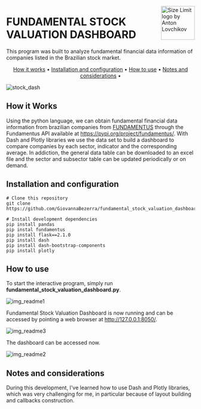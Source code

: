 <img src="https://user-images.githubusercontent.com/44107852/214130084-354b95f2-abbb-43e2-bb5c-783662243ce2.jpg" align="right"
     alt="Size Limit logo by Anton Lovchikov" width="90" height="90">
# FUNDAMENTAL STOCK VALUATION DASHBOARD

This program was built to analyze fundamental financial data information of companies listed in the Brazilian stock market.

<p align="center">
  <a href="#how-it-works">How it works</a> •
  <a href="#installation-and-configuration">Installation and configuration</a> •
  <a href="#how-to-use">How to use</a> •
  <a href="#notes-and-considerations">Notes and considerations</a> •
</p>

![stock_dash](https://user-images.githubusercontent.com/44107852/214133601-c483f940-4e92-4a68-a7d7-a214b76c478c.gif)

## How it Works  

Using the python language, we can obtain fundamental financial data information from brazilian companies from [FUNDAMENTUS](https://fundamentus.com.br/) through the Fundamentus API available at https://pypi.org/project/fundamentus/.
With Dash and Plotly libraries we use the data set to build a dashboard to compare companies by each sector, indicator and the corresponding average.
In addiction, the general data table can be downloaded to an excel file and the sector and subsector table can be updated periodically or on demand.  

## Installation and configuration 

```
# Clone this repository
git clone https://github.com/GiovannaBezerra/fundamental_stock_valuation_dashboard.git

# Install development dependencies
pip install pandas
pip instal fundamentus
pip install flask==2.1.0
pip install dash
pip install dash-bootstrap-components
pip install plotly
```

## How to use

To start the interactive program, simply run **fundamental_stock_valuation_dashboard.py**.  

![img_readme1](https://user-images.githubusercontent.com/44107852/214311118-100c4974-1f27-4b65-9687-9cea8aaa5dec.jpg)

Fundamental Stock Valuation Dashboard is now running and can be accessed by pointing a web browser at http://127.0.0.1:8050/.  

![img_readme3](https://user-images.githubusercontent.com/44107852/214311240-aef2cbaf-17d9-422d-9e0a-55a7993978d5.jpg)

The dashboard can be accessed now.  

![img_readme2](https://user-images.githubusercontent.com/44107852/214311416-68664cc2-dacc-4217-8814-fce4b1d74d09.jpg)


## Notes and considerations

During this development, I've learned how to use Dash and Plotly libraries, which was very challenging for me, in particular because of layout building and callbacks construction.
